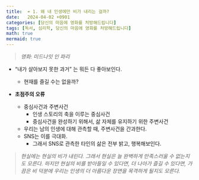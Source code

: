 ```yaml
---
title:  ☔ 1. 왜 내 인생에만 비가 내리는 걸까?
date:   2024-04-02 +0901
categories: [당신의 마음에 영화를 처방해드립니다]
tags: [독서, 심리학, 당신의 마음에 영화를 처방해드립니다]
math: true
mermaid: true
---
```


> *영화: 미드나잇 인 파리*

- “내가 살아보지 못한 과거” 는 뭐든 다 좋아보인다.
    - 현재를 즐길 수는 없을까?
  
- **초점주의 오류**
    - 중심사건과 주변사건
        - 인생 스토리의 축을 이루는 중심사건
        - 중심사건을 완성하기 위해서, 삶 자체를 유지하기 위한 주변사건
    - 우리는 남의 인생에 대해 관측할 때, 주변사건을 간과한다.
    - SNS는 이를 극대화.
        - 그래서 SNS로 관측한 타인의 삶은 전부 밝고, 행복해보인다.

> *현실에는 현실의 비가 내린다. 그래서 현실은 늘 완벽하게 만족스러울 수 없는지도 모른다. 하지만 현실의 비를 받아들일 수 있다면, 더 나아가 즐길 수 있다면, 가끔은 비 덕분에 우리는 인생의 더 아름다운 장면을 목격하게 될지도 모른다.*
